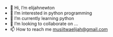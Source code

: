 - 👋 Hi, I’m elijahnewton
- 👀 I’m interested in python programming
- 🌱 I’m currently learning python
- 💞️ I’m looking to collaborate on ...
- 📫 How to reach me musiitwaelijah@gmail.com

<!---
elijahnewton/elijahnewton is a ✨ special ✨ repository because its `README.md` (this file) appears on your GitHub profile.
You can click the Preview link to take a look at your changes.
--->
